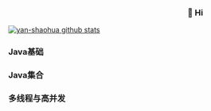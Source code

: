 ### &emsp;&emsp;&emsp;&emsp;&emsp;&emsp;&emsp;&emsp;&emsp;&emsp;&emsp;&emsp;&emsp;&emsp;&emsp;&emsp;&emsp;&emsp;&emsp;&emsp;&emsp;&emsp;👋 Hi 

<!--
**yan-shaohua/yan-shaohua** is a ✨ _special_ ✨ repository because its `README.md` (this file) appears on your GitHub profile.

Here are some ideas to get you started:

 🔭 I’m 吃饭饭 ...
 🌱 I’m 睡觉觉 ...
 👯 I’m 写代码 ...
- 🤔 I’m looking for help with ...
- 💬 Ask me about ...
- 📫 How to reach me: ...
- 😄 Pronouns: ...
- ⚡ Fun fact: ...
- &emsp;&emsp;&emsp;&emsp;&emsp;&emsp;&emsp;&emsp;&emsp;&emsp;&emsp;&emsp;

[![yan-shaohua github stats](https://github-readme-stats.vercel.app/api/top-langs/?username=yan-shaohua&layout=compact)](//www.tianheyu.top)
-->
[![yan-shaohua github stats](https://github-readme-stats.vercel.app/api?username=yan-shaohua&theme=blue-green&show_icons=true&repo=github-readme-stats)](//www.tianheyu.top)



### Java基础
### Java集合
### 多线程与高并发



